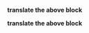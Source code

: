 <!--
dive into
deep learning
-->

__translate the above block__

<!--
* a
* b
-->

__translate the above block__
